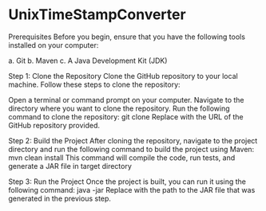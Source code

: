 # UnixTimeStampConverter

Prerequisites
Before you begin, ensure that you have the following tools installed on your computer:

a. Git
b. Maven
c. A Java Development Kit (JDK)

Step 1: Clone the Repository
Clone the GitHub repository to your local machine. Follow these steps to clone the repository:

Open a terminal or command prompt on your computer.
Navigate to the directory where you want to clone the repository.
Run the following command to clone the repository:
git clone <repository URL>
Replace <repository URL> with the URL of the GitHub repository provided.

Step 2: Build the Project
After cloning the repository, navigate to the project directory and run the following command to build the project using Maven:
mvn clean install
This command will compile the code, run tests, and generate a JAR file in target directory

Step 3: Run the Project
Once the project is built, you can run it using the following command:
java -jar <path to JAR file>
Replace <path to JAR file> with the path to the JAR file that was generated in the previous step.


